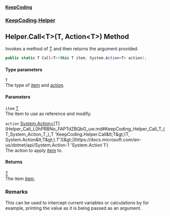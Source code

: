 #### [KeepCoding](index.md 'index')
### [KeepCoding](KeepCoding.md 'KeepCoding').[Helper](Helper.md 'KeepCoding.Helper')
## Helper.Call&lt;T&gt;(T, Action&lt;T&gt;) Method
Invokes a method of [T](Helper_Call_L0hPRBNo_FAPTdZBQbG_uw.md#KeepCoding_Helper_Call_T_(T_System_Action_T_)_T 'KeepCoding.Helper.Call&lt;T&gt;(T, System.Action&lt;T&gt;).T') and then returns the argument provided.  
```csharp
public static T Call<T>(this T item, System.Action<T> action);
```
#### Type parameters
<a name='KeepCoding_Helper_Call_T_(T_System_Action_T_)_T'></a>
`T`  
The type of [item](Helper_Call_L0hPRBNo_FAPTdZBQbG_uw.md#KeepCoding_Helper_Call_T_(T_System_Action_T_)_item 'KeepCoding.Helper.Call&lt;T&gt;(T, System.Action&lt;T&gt;).item') and [action](Helper_Call_L0hPRBNo_FAPTdZBQbG_uw.md#KeepCoding_Helper_Call_T_(T_System_Action_T_)_action 'KeepCoding.Helper.Call&lt;T&gt;(T, System.Action&lt;T&gt;).action').
  
#### Parameters
<a name='KeepCoding_Helper_Call_T_(T_System_Action_T_)_item'></a>
`item` [T](Helper_Call_L0hPRBNo_FAPTdZBQbG_uw.md#KeepCoding_Helper_Call_T_(T_System_Action_T_)_T 'KeepCoding.Helper.Call&lt;T&gt;(T, System.Action&lt;T&gt;).T')  
The item to use as reference and modify.
  
<a name='KeepCoding_Helper_Call_T_(T_System_Action_T_)_action'></a>
`action` [System.Action&lt;](https://docs.microsoft.com/en-us/dotnet/api/System.Action-1 'System.Action`1')[T](Helper_Call_L0hPRBNo_FAPTdZBQbG_uw.md#KeepCoding_Helper_Call_T_(T_System_Action_T_)_T 'KeepCoding.Helper.Call&lt;T&gt;(T, System.Action&lt;T&gt;).T')[&gt;](https://docs.microsoft.com/en-us/dotnet/api/System.Action-1 'System.Action`1')  
The action to apply [item](Helper_Call_L0hPRBNo_FAPTdZBQbG_uw.md#KeepCoding_Helper_Call_T_(T_System_Action_T_)_item 'KeepCoding.Helper.Call&lt;T&gt;(T, System.Action&lt;T&gt;).item') to.
  
#### Returns
[T](Helper_Call_L0hPRBNo_FAPTdZBQbG_uw.md#KeepCoding_Helper_Call_T_(T_System_Action_T_)_T 'KeepCoding.Helper.Call&lt;T&gt;(T, System.Action&lt;T&gt;).T')  
The item [item](Helper_Call_L0hPRBNo_FAPTdZBQbG_uw.md#KeepCoding_Helper_Call_T_(T_System_Action_T_)_item 'KeepCoding.Helper.Call&lt;T&gt;(T, System.Action&lt;T&gt;).item').
### Remarks
This can be used to intercept current variables or calculations by for example, printing the value as it is being passed as an argument.  
